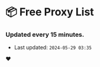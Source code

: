 # :package: Free Proxy List
### Updated every 15 minutes.

- Last updated: `2024-05-29 03:35`

:heart:
